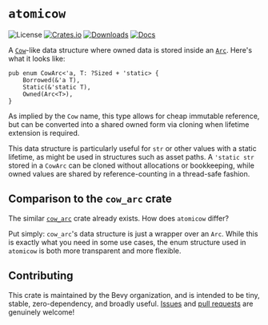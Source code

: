 <div class="rustdoc-hidden">

# `atomicow`

</div>

![License](https://img.shields.io/badge/license-MIT%2FApache-blue.svg)
[![Crates.io](https://img.shields.io/crates/v/atomicow.svg)](https://crates.io/crates/atomicow)
[![Downloads](https://img.shields.io/crates/d/atomicow.svg)](https://crates.io/crates/atomicow)
[![Docs](https://docs.rs/atomicow/badge.svg)](https://docs.rs/atomicow/latest/atomicow/)

A [`Cow`](https://doc.rust-lang.org/std/borrow/enum.Cow.html)-like data structure where owned data is stored inside an [`Arc`](https://doc.rust-lang.org/std/sync/struct.Arc.html).
Here's what it looks like:

```rust, ignore
pub enum CowArc<'a, T: ?Sized + 'static> {
    Borrowed(&'a T),
    Static(&'static T),
    Owned(Arc<T>),
}
```

As implied by the `Cow` name, this type allows for cheap immutable reference, but can be converted into a shared owned form via cloning when lifetime extension is required.

This data structure is particularly useful for `str` or other values with a static lifetime,
as might be used in structures such as asset paths.
A `'static str` stored in a `CowArc` can be cloned without allocations or bookkeeping,
while owned values are shared by reference-counting in a thread-safe fashion.

## Comparison to the `cow_arc` crate

The similar [`cow_arc`](https://docs.rs/cow_arc/latest/cow_arc/) crate already exists.
How does `atomicow` differ?

Put simply: `cow_arc`'s data structure is just a wrapper over an `Arc`.
While this is exactly what you need in some use cases,
the enum structure used in `atomicow` is both more transparent and more flexible.

## Contributing

This crate is maintained by the Bevy organization, and is intended to be tiny, stable, zero-dependency, and broadly useful.
[Issues](https://github.com/bevyengine/atomicow/issues) and [pull requests](https://github.com/bevyengine/atomicow/pulls) are genuinely welcome!
